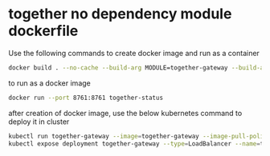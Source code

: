 # together no dependency module dockerfile

Use the following commands to create docker image and run as a container
```bash
docker build . --no-cache --build-arg MODULE=together-gateway --build-arg PORT=8887 -f docker/together-module.dev.Dockerfile -t together-gateway
```

to run as a docker image
```bash
docker run --port 8761:8761 together-status
```

after creation of docker image, use the below kubernetes command to deploy it in cluster

```bash
kubectl run together-gateway --image=together-gateway --image-pull-policy=Never --port=8887
kubectl expose deployment together-gateway --type=LoadBalancer --name=together-gateway-expose
```